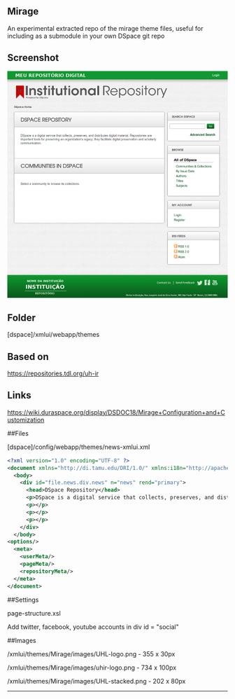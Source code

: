 Mirage
-----

An experimental extracted repo of the mirage theme files, useful for including as a submodule in your own DSpace git repo

Screenshot
----

![Alt text](/screenshot.png?raw=true "Screenshot Theme")

Folder
--

[dspace]/xmlui/webapp/themes

Based on 
---

https://repositories.tdl.org/uh-ir

Links
---

https://wiki.duraspace.org/display/DSDOC18/Mirage+Configuration+and+Customization

##Files

[dspace]/config/webapp/themes/news-xmlui.xml

```xml
<?xml version="1.0" encoding="UTF-8" ?>
<document xmlns="http://di.tamu.edu/DRI/1.0/" xmlns:i18n="http://apache.org/cocoon/i18n/2.1" version="1.1">
  <body>
    <div id="file.news.div.news" n="news" rend="primary">
      <head>DSpace Repository</head>
      <p>DSpace is a digital service that collects, preserves, and distributes digital material. Repositories are important tools for preserving an organization&apos;s legacy; they facilitate digital preservation and scholarly communication.</p>
      <p></p>
      <p></p>
      <p></p>
    </div>
  </body>
<options/>
  <meta>
    <userMeta/>
    <pageMeta/>
    <repositoryMeta/>
  </meta>
</document>
```

##Settings

page-structure.xsl

Add twitter, facebook, youtube accounts in div id = "social"

##Images

/xmlui/themes/Mirage/images/UHL-logo.png - 355 x 30px

/xmlui/themes/Mirage/images/uhir-logo.png - 734 x 100px

/xmlui/themes/Mirage/images/UHL-stacked.png - 202 x 80px


---


